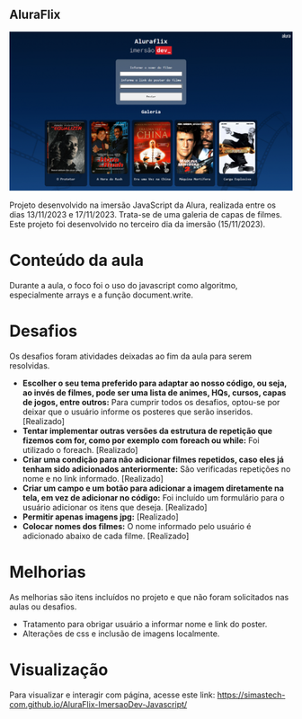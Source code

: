 ## AluraFlix

<img src="https://github.com/simastech-com/AluraFlix-ImersaoDev-Javascript/blob/main/img/splash.png" width="600">

Projeto desenvolvido na imersão JavaScript da Alura, realizada entre os dias 13/11/2023 e 17/11/2023. Trata-se de uma galeria de capas de filmes. Este projeto foi desenvolvido no terceiro dia da imersão (15/11/2023).

# Conteúdo da aula
Durante a aula, o foco foi o uso do javascript como algoritmo, especialmente arrays e a função document.write.

# Desafios
Os desafios foram atividades deixadas ao fim da aula para serem resolvidas.

<ul>
    <li><b>Escolher o seu tema preferido para adaptar ao nosso código, ou seja, ao invés de filmes, pode ser uma lista de animes, HQs, cursos, capas de jogos, entre outros:</b> Para cumprir todos os desafios, optou-se por deixar que o usuário informe os posteres que serão inseridos. [Realizado]</li>
    <li><b>Tentar implementar outras versões da estrutura de repetição que fizemos com for, como por exemplo com foreach ou while:</b> Foi utilizado o foreach. [Realizado]</li>
    <li><b>Criar uma condição para não adicionar filmes repetidos, caso eles já tenham sido adicionados anteriormente:</b> São verificadas repetições no nome e no link informado. [Realizado]</li>
    <li><b>Criar um campo e um botão para adicionar a imagem diretamente na tela, em vez de adicionar no código:</b> Foi incluído um formulário para o usuário adicionar os itens que deseja. [Realizado]</li>
    <li><b>Permitir apenas imagens jpg:</b> [Realizado]</li>
    <li><b>Colocar nomes dos filmes:</b> O nome informado pelo usuário é adicionado abaixo de cada filme. [Realizado]</li>
</ul>

# Melhorias
As melhorias são itens incluídos no projeto e que não foram solicitados nas aulas ou desafios.

<ul>
    <li>Tratamento para obrigar usuário a informar nome e link do poster.</li>
    <li>Alterações de css e inclusão de imagens localmente.</li>
</ul>

# Visualização
Para visualizar e interagir com  página, acesse este link: https://simastech-com.github.io/AluraFlix-ImersaoDev-Javascript/

